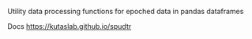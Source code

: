 Utility data processing functions for epoched data in pandas dataframes 

Docs https://kutaslab.github.io/spudtr
